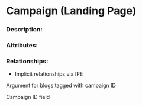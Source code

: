 # Campaign (Landing Page)

### Description:

### Attributes:

### Relationships:

* Implicit relationships via IPE

Argument for blogs tagged with campaign ID

Campaign ID field
